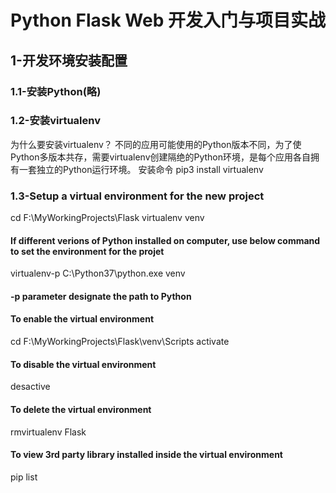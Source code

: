 # Python Flask Web 开发入门与项目实战
## 1-开发环境安装配置
### 1.1-安装Python(略)
### 1.2-安装virtualenv
为什么要安装virtualenv？
不同的应用可能使用的Python版本不同，为了使Python多版本共存，需要virtualenv创建隔绝的Python环境，是每个应用各自拥有一套独立的Python运行环境。
安装命令 pip3 install virtualenv
### 1.3-Setup a virtual environment for the new project
cd F:\MyWorkingProjects\Flask
virtualenv venv

#### If different verions of Python installed on computer, use below command to set the environment for the projet
virtualenv-p C:\Python37\python.exe venv

#### -p parameter designate the path to Python
#### To enable the virtual environment
cd F:\MyWorkingProjects\Flask\venv\Scripts
activate
#### To disable the virtual environment
desactive
#### To delete the virtual environment
rmvirtualenv Flask
#### To view 3rd party library installed inside the virtual environment
pip list


